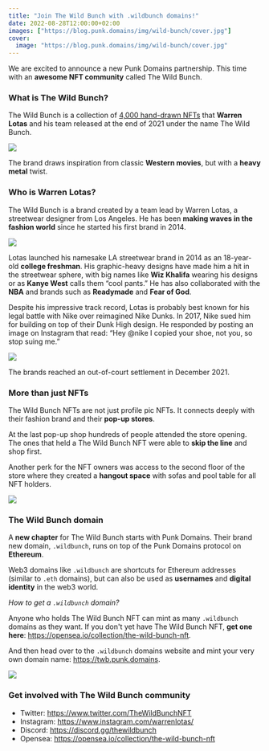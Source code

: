 ```yaml
---
title: "Join The Wild Bunch with .wildbunch domains!"
date: 2022-08-28T12:00:00+02:00
images: ["https://blog.punk.domains/img/wild-bunch/cover.jpg"]
cover:
  image: "https://blog.punk.domains/img/wild-bunch/cover.jpg"
---
```


We are excited to announce a new Punk Domains partnership. This time with an **awesome NFT community** called The Wild Bunch. 

### What is The Wild Bunch?

The Wild Bunch is a collection of [4,000 hand-drawn NFTs](https://opensea.io/collection/the-wild-bunch-nft) that **Warren Lotas** and his team released at the end of 2021 under the name The Wild Bunch.

![](/img/wild-bunch/the-wild-bunch-nft.png)

The brand draws inspiration from classic **Western movies**, but with a **heavy metal** twist. 

### Who is Warren Lotas?

The Wild Bunch is a brand created by a team lead by Warren Lotas, a streetwear designer from Los Angeles. He has been **making waves in the fashion world** since he started his first brand in 2014.

![](/img/wild-bunch/warren-lotas-bike.jpg)

Lotas launched his namesake LA streetwear brand in 2014 as an 18-year-old **college freshman**. His graphic-heavy designs have made him a hit in the streetwear sphere, with big names like **Wiz Khalifa** wearing his designs or as **Kanye West** calls them “cool pants.” He has also collaborated with the **NBA** and brands such as **Readymade** and **Fear of God**.

Despite his impressive track record, Lotas is probably best known for his legal battle with Nike over reimagined Nike Dunks. In 2017, Nike sued him for building on top of their Dunk High design. He responded by posting an image on Instagram that read: “Hey @nike I copied your shoe, not you, so stop suing me.”

![](/img/wild-bunch/warren-lotas-working.jpg)

The brands reached an out-of-court settlement in December 2021.

### More than just NFTs

The Wild Bunch NFTs are not just profile pic NFTs. It connects deeply with their fashion brand and their **pop-up stores**.

At the last pop-up shop hundreds of people attended the store opening. The ones that held a The Wild Bunch NFT were able to **skip the line** and shop first.

Another perk for the NFT owners was access to the second floor of the store where they created a **hangout space** with sofas and pool table for all NFT holders.

![](/img/wild-bunch/pop-up-store-the-wild-bunch.jpeg)

### The Wild Bunch domain

A **new chapter** for The Wild Bunch starts with Punk Domains. Their brand new domain, `.wildbunch`, runs on top of the Punk Domains protocol on **Ethereum**. 

Web3 domains like `.wildbunch` are shortcuts for Ethereum addresses (similar to `.eth` domains), but can also be used as **usernames** and **digital identity** in the web3 world.

*How to get a `.wildbunch` domain?*

Anyone who holds The Wild Bunch NFT can mint as many `.wildbunch` domains as they want. If you don't yet have The Wild Bunch NFT, **get one here**: https://opensea.io/collection/the-wild-bunch-nft.

And then head over to the `.wildbunch` domains website and mint your very own domain name: https://twb.punk.domains.

![](/img/wild-bunch/screen-shot-domain.png)

### Get involved with The Wild Bunch community

- Twitter: https://www.twitter.com/TheWildBunchNFT
- Instagram: https://www.instagram.com/warrenlotas/ 
- Discord: https://discord.gg/thewildbunch 
- Opensea: https://opensea.io/collection/the-wild-bunch-nft 
